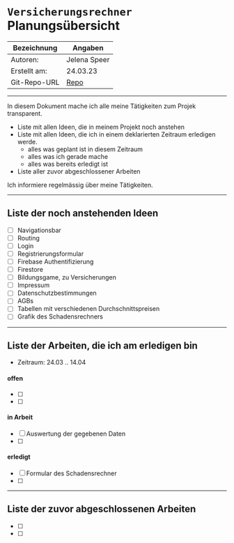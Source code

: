 # `Versicherungsrechner` Planungsübersicht

| Bezeichnung  | Angaben                                                   |
| ------------ | --------------------------------------------------------- |
| Autoren:     | Jelena Speer                                              |
| Erstellt am: | 24.03.23                                                  |
| Git-Repo-URL | [Repo](https://github.com/Jelenal1/Versicherungsrechner_bbw) |

---

In diesem Dokument mache ich alle meine Tätigkeiten zum Projek transparent.

* Liste mit allen Ideen, die in meinem Projekt noch anstehen
* Liste mit allen Ideen, die ich in einem deklarierten Zeitraum erledigen werde.
  * alles was geplant ist in diesem Zeitraum
  * alles was ich gerade mache
  * alles was bereits erledigt ist
* Liste aller zuvor abgeschlossener Arbeiten

Ich informiere regelmässig über meine Tätigkeiten.

---

## Liste der noch anstehenden Ideen

* [ ] Navigationsbar
* [ ] Routing
* [ ] Login
* [ ] Registrierungsformular
* [ ] Firebase Authentifizierung
* [ ] Firestore
* [ ] Bildungsgame, zu Versicherungen
* [ ] Impressum
* [ ] Datenschutzbestimmungen
* [ ] AGBs
* [ ] Tabellen mit verschiedenen Durchschnittspreisen
* [ ] Grafik des Schadensrechners

---

## Liste der Arbeiten, die ich am erledigen bin

* Zeitraum: 24.03 .. 14.04

#### offen

* [ ]
* [ ] 

#### in Arbeit

* [ ] Auswertung der gegebenen Daten
* [ ] 

#### erledigt

* [ ] Formular des Schadensrechner
* [ ] 
  <Idee>

---

## Liste der zuvor abgeschlossenen Arbeiten

* [ ] 
  <Idee>
* [ ] 
  <Idee>
